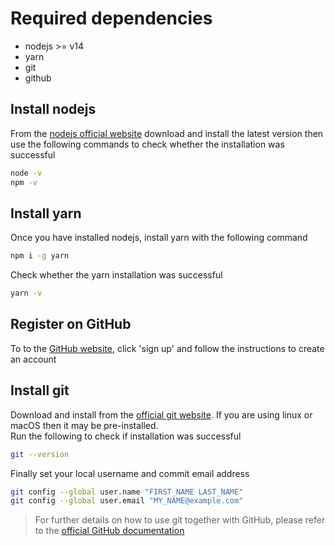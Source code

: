 # Required dependencies

- nodejs >= v14
- yarn
- git
- github

## Install nodejs

From the [nodejs official website](https://nodejs.org/en/) download and install the latest version then use the following commands to check whether the installation was successful

```sh
node -v
npm -v
```

## Install yarn

Once you have installed nodejs, install yarn with the following command

```sh
npm i -g yarn
```

Check whether the yarn installation was successful

```sh
yarn -v
```

## Register on GitHub

To to the [GitHub website](https://github.com/), click 'sign up' and follow the instructions to create an account

## Install git

Download and install from the [official git website](https://git-scm.com/). If you are using linux or macOS then it may be pre-installed.  
Run the following to check if installation was successful

```sh
git --version
```

Finally set your local username and commit email address

```sh
git config --global user.name "FIRST_NAME LAST_NAME"
git config --global user.email "MY_NAME@example.com"
```

> For further details on how to use git together with GitHub, please refer to the [official GitHub documentation](https://docs.github.com/en/get-started/quickstart/set-up-git)
